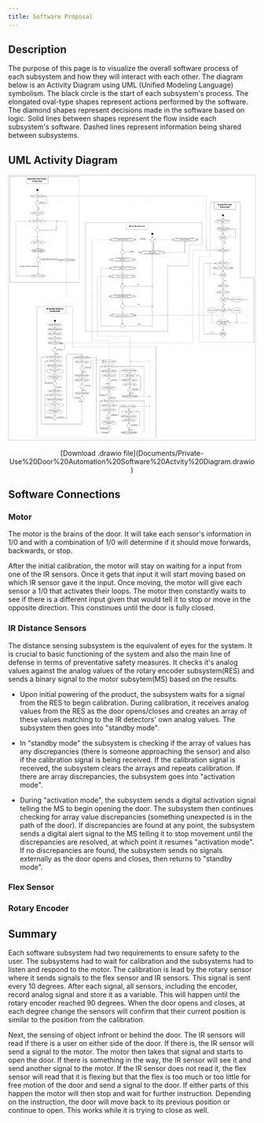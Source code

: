 ```yaml
---
title: Software Proposal
---
```


## Description

The purpose of this page is to visualize the overall software process of each subsystem and how they will interact with each other. The diagram below is an Activity Diagram using UML (Unified Modeling Language) symbolism. The black circle is the start of each subsystem's process. The elongated oval-type shapes represent actions performed by the software. The diamond shapes represent decisions made in the software based on logic. Solid lines between shapes represent the flow inside each subsystem's software. Dashed lines represent information being shared between subsystems.

## UML Activity Diagram

![Software Diagram](<image/Team103SoftwareProposal.drawio%20(1).png>)

<center> [Download .drawio file](Documents/Private-Use%20Door%20Automation%20Software%20Actvity%20Diagram.drawio) </center>

## Software Connections

### **Motor**

The motor is the brains of the door. It will take each sensor's information in 1/0 and with a combination of 1/0 will determine if it should move forwards, backwards, or stop.

After the initial calibration, the motor will stay on waiting for a input from one of the IR sensors. Once it gets that input it will start moving based on which IR sensor gave it the input. Once moving, the motor will give each sensor a 1/0 that activates their loops. The motor then constantly waits to see if there is a different input given that would tell it to stop or move in the opposite direction. This constinues until the door is fully closed.

### **IR Distance Sensors**

The distance sensing subsystem is the equivalent of eyes for the system. It is crucial to basic functioning of the system and also the main line of defense in terms of preventative safety measures. It checks it's analog values against the analog values of the rotary encoder subsystem(RES) and sends a binary signal to the motor subsytem(MS) based on the results.

- Upon initial powering of the product, the subsystem waits for a signal from the RES to begin calibration. During calibration, it receives analog values from the RES as the door opens/closes and creates an array of these values matching to the IR detectors' own analog values. The subsystem then goes into "standby mode".

- In "standby mode" the subsystem is checking if the array of values has any discrepancies (there is someone approaching the sensor) and also if the calibration signal is being received. If the calibration signal is received, the subsystem clears the arrays and repeats calibration. If there are array discrepancies, the subsystem goes into "activation mode".

- During "activation mode", the subsystem sends a digital activation signal telling the MS to begin opening the door. The subsystem then continues checking for array value discrepancies (something unexpected is in the path of the door). If discrepancies are found at any point, the subsystem sends a digital alert signal to the MS telling it to stop movement until the discrepancies are resolved, at which point it resumes "activation mode". If no discrepancies are found, the subsystem sends no signals externally as the door opens and closes, then returns to "standby mode".

### **Flex Sensor**

### **Rotary Encoder**

## Summary

Each software subsystem had two requirements to ensure safety to the user. The subsystems had to wait for calibration and the subsystems had to listen and respond to the motor. The calibration is lead by the rotary sensor where it sends signals to the flex sensor and IR sensors. This signal is sent every 10 degrees. After each signal, all sensors, including the encoder, record analog signal and store it as a variable. This will happen until the rotary encoder reached 90 degrees. When the door opens and closes, at each degree change the sensors will confirm that their current position is similar to the position from the calibration.

Next, the sensing of object infront or behind the door. The IR sensors will read if there is a user on either side of the door. If there is, the IR sensor will send a signal to the motor. The motor then takes that signal and starts to open the door. If there is something in the way, the IR sensor will see it and send another signal to the motor. If the IR sensor does not read it, the flex sensor will read that it is flexing but that the flex is too much or too little for free motion of the door and send a signal to the door. If either parts of this happen the motor will then stop and wait for further instruction. Depending on the instruction, the door will move back to its previous position or continue to open. This works while it is trying to close as well.
